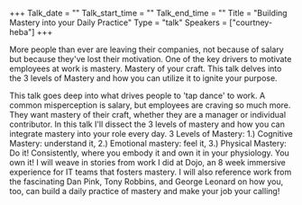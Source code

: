 +++
Talk_date = ""
Talk_start_time = ""
Talk_end_time = ""
Title = "Building Mastery into your Daily Practice"
Type = "talk"
Speakers = ["courtney-heba"]
+++

More people than ever are leaving their companies, not because of salary but because they've lost their motivation. One of the key drivers to motivate employees at work is mastery. Mastery of your craft. This talk delves into the 3 levels of Mastery and how you can utilize it to ignite your purpose.


This talk goes deep into what drives people to 'tap dance' to work. A common misperception is salary, but employees are craving so much more. They want mastery of their craft, whether they are a manager or individual contributor. In this talk I'll dissect the 3 levels of mastery and how you can integrate mastery into your role every day. 3 Levels of Mastery: 1.) Cognitive Mastery: understand it, 2.) Emotional mastery: feel it, 3.) Physical Mastery: Do it! Consistently, where you embody it and own it in your physiology. You own it! I will weave in stories from work I did at Dojo, an 8 week immersive experience for IT teams that fosters mastery.  I will also reference work from the fascinating Dan Pink, Tony Robbins, and George Leonard on how you, too, can build a daily practice of mastery and make your job your calling! 
